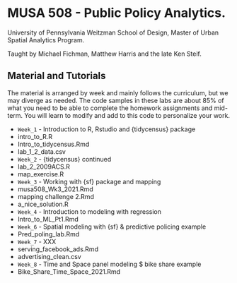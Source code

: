# MUSA 508 - Public Policy Analytics.

University of Pennsylvania Weitzman School of Design, Master of Urban Spatial Analytics Program.

Taught by Michael Fichman, Matthew Harris and the late Ken Steif.

## Material and Tutorials

The material is arranged by week and mainly follows the curriculum, but we may diverge as needed. The code samples in these labs are about 85% of what you need to be able to complete the homework assignments and mid-term. You will learn to modify and add to this code to personalize your work.

* `Week_1` - Introduction to R, Rstudio and {tidycensus} package
*   intro_to_R.R
*   Intro_to_tidycensus.Rmd
*   lab_1_2_data.csv
* `Week_2` - {tidycensus} continued 
*   lab_2_2009ACS.R
*   map_exercise.R
* `Week_3` - Working with {sf} package and mapping
*   musa508_Wk3_2021.Rmd
*   mapping challenge 2.Rmd
*   a_nice_solution.R
* `Week_4` - Introduction to modeling with regression
*   Intro_to_ML_Pt1.Rmd
* `Week_6` - Spatial modeling with {sf} & predictive policing example
*   Pred_poling_lab.Rmd
* `Week_7` - XXX
*   serving_facebook_ads.Rmd
*   advertising_clean.csv
* `Week_8` - Time and Space panel modeling $ bike share example
*   Bike_Share_Time_Space_2021.Rmd
